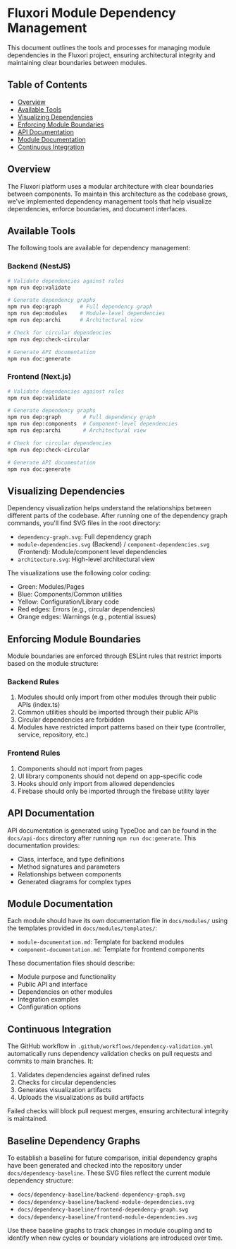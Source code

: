 # Fluxori Module Dependency Management

This document outlines the tools and processes for managing module dependencies in the Fluxori project, ensuring architectural integrity and maintaining clear boundaries between modules.

## Table of Contents

- [Overview](#overview)
- [Available Tools](#available-tools)
- [Visualizing Dependencies](#visualizing-dependencies)
- [Enforcing Module Boundaries](#enforcing-module-boundaries)
- [API Documentation](#api-documentation)
- [Module Documentation](#module-documentation)
- [Continuous Integration](#continuous-integration)

## Overview

The Fluxori platform uses a modular architecture with clear boundaries between components. To maintain this architecture as the codebase grows, we've implemented dependency management tools that help visualize dependencies, enforce boundaries, and document interfaces.

## Available Tools

The following tools are available for dependency management:

### Backend (NestJS)

```bash
# Validate dependencies against rules
npm run dep:validate

# Generate dependency graphs
npm run dep:graph      # Full dependency graph
npm run dep:modules    # Module-level dependencies
npm run dep:archi      # Architectural view

# Check for circular dependencies
npm run dep:check-circular

# Generate API documentation
npm run doc:generate
```

### Frontend (Next.js)

```bash
# Validate dependencies against rules
npm run dep:validate

# Generate dependency graphs
npm run dep:graph       # Full dependency graph
npm run dep:components  # Component-level dependencies
npm run dep:archi       # Architectural view

# Check for circular dependencies
npm run dep:check-circular

# Generate API documentation
npm run doc:generate
```

## Visualizing Dependencies

Dependency visualization helps understand the relationships between different parts of the codebase. After running one of the dependency graph commands, you'll find SVG files in the root directory:

- `dependency-graph.svg`: Full dependency graph
- `module-dependencies.svg` (Backend) / `component-dependencies.svg` (Frontend): Module/component level dependencies
- `architecture.svg`: High-level architectural view

The visualizations use the following color coding:
- Green: Modules/Pages
- Blue: Components/Common utilities
- Yellow: Configuration/Library code
- Red edges: Errors (e.g., circular dependencies)
- Orange edges: Warnings (e.g., potential issues)

## Enforcing Module Boundaries

Module boundaries are enforced through ESLint rules that restrict imports based on the module structure:

### Backend Rules

1. Modules should only import from other modules through their public APIs (index.ts)
2. Common utilities should be imported through their public APIs
3. Circular dependencies are forbidden
4. Modules have restricted import patterns based on their type (controller, service, repository, etc.)

### Frontend Rules

1. Components should not import from pages
2. UI library components should not depend on app-specific code
3. Hooks should only import from allowed dependencies
4. Firebase should only be imported through the firebase utility layer

## API Documentation

API documentation is generated using TypeDoc and can be found in the `docs/api-docs` directory after running `npm run doc:generate`. This documentation provides:

- Class, interface, and type definitions
- Method signatures and parameters
- Relationships between components
- Generated diagrams for complex types

## Module Documentation

Each module should have its own documentation file in `docs/modules/` using the templates provided in `docs/modules/templates/`:

- `module-documentation.md`: Template for backend modules
- `component-documentation.md`: Template for frontend components

These documentation files should describe:
- Module purpose and functionality
- Public API and interface
- Dependencies on other modules
- Integration examples
- Configuration options

## Continuous Integration

The GitHub workflow in `.github/workflows/dependency-validation.yml` automatically runs dependency validation checks on pull requests and commits to main branches. It:

1. Validates dependencies against defined rules
2. Checks for circular dependencies
3. Generates visualization artifacts
4. Uploads the visualizations as build artifacts

Failed checks will block pull request merges, ensuring architectural integrity is maintained.
## Baseline Dependency Graphs

To establish a baseline for future comparison, initial dependency graphs have been generated and checked into the repository under `docs/dependency-baseline`. These SVG files reflect the current module dependency structure:

- `docs/dependency-baseline/backend-dependency-graph.svg`
- `docs/dependency-baseline/backend-module-dependencies.svg`
- `docs/dependency-baseline/frontend-dependency-graph.svg`
- `docs/dependency-baseline/frontend-module-dependencies.svg`

Use these baseline graphs to track changes in module coupling and to identify when new cycles or boundary violations are introduced over time.